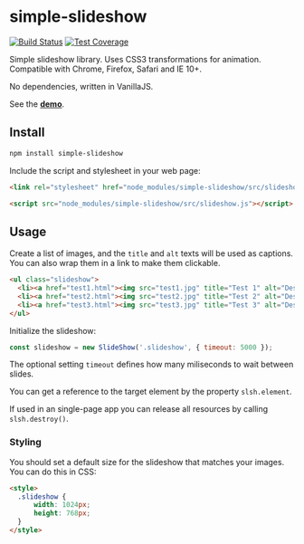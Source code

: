 # simple-slideshow

[![Build Status][travis-image]][travis-url]
[![Test Coverage][coveralls-image]][coveralls-url]

Simple slideshow library. Uses CSS3 transformations for animation. Compatible with Chrome, Firefox, Safari and IE 10+.

No dependencies, written in VanillaJS.

See the __[demo](https://rawgit.com/omichelsen/simple-slideshow/master/demo/demo.html)__.

## Install

```bash
npm install simple-slideshow
```

Include the script and stylesheet in your web page:

```html
<link rel="stylesheet" href="node_modules/simple-slideshow/src/slideshow.css">

<script src="node_modules/simple-slideshow/src/slideshow.js"></script>
```

## Usage

Create a list of images, and the `title` and `alt` texts will be used as captions. You can also wrap them in a link to make them clickable.

```html
<ul class="slideshow">
  <li><a href="test1.html"><img src="test1.jpg" title="Test 1" alt="Description for image 1"></a></li>
  <li><a href="test2.html"><img src="test2.jpg" title="Test 2" alt="Description for image 2"></a></li>
  <li><a href="test3.html"><img src="test3.jpg" title="Test 3" alt="Description for image 3"></a></li>
</ul>
```

Initialize the slideshow:

```javascript
const slideshow = new SlideShow('.slideshow', { timeout: 5000 });
```

The optional setting `timeout` defines how many miliseconds to wait between slides.

You can get a reference to the target element by the property `slsh.element`.

If used in an single-page app you can release all resources by calling `slsh.destroy()`.

### Styling

You should set a default size for the slideshow that matches your images. You can do this in CSS:

```html
<style>
  .slideshow {
      width: 1024px;
      height: 768px;
  }
</style>
```

[travis-image]: https://img.shields.io/travis/omichelsen/simple-slideshow/master.svg
[travis-url]: https://travis-ci.org/omichelsen/simple-slideshow
[coveralls-image]: https://img.shields.io/coveralls/omichelsen/simple-slideshow/master.svg
[coveralls-url]: https://coveralls.io/r/omichelsen/simple-slideshow?branch=master